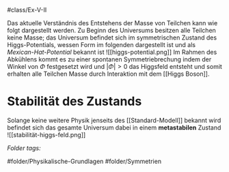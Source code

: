 #class/Ex-V-II 

Das aktuelle Verständnis des Entstehens der Masse von Teilchen kann wie folgt dargestellt werden.
Zu Beginn des Universums besitzen alle Teilchen keine Masse; das Universum befindet sich im symmetrischen Zustand des Higgs-Potentials, wessen Form im folgenden dargestellt ist und als *Mexican-Hat-Potential* bekannt ist
![[higgs-potential.png]]
Im Rahmen des Abkühlens kommt es zu einer spontanen Symmetriebrechung indem der Winkel von $\Phi$ festgesetzt wird und $|\Phi|>0$  das Higgsfeld entsteht und somit erhalten alle Teilchen Masse durch Interaktion mit dem [[Higgs Boson]].

# Stabilität des Zustands
Solange keine weitere Physik jenseits des [[Standard-Modell]] bekannt wird befindet sich das gesamte Universum dabei in einem **metastabilen** Zustand
![[stabilität-higgs-feld.png]]



 *Folder tags:*

#folder/Physikalische-Grundlagen #folder/Symmetrien